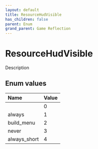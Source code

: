```yaml
---
layout: default
title: ResourceHudVisible
has_children: false
parent: Enum
grand_parent: Game Reflection
---
```

# ResourceHudVisible
Description 

## Enum values

| Name | Value |
|:----------|:--------------|
|  | 0 |
| always | 1 |
| build_menu | 2 |
| never | 3 |
| always_short | 4 |

